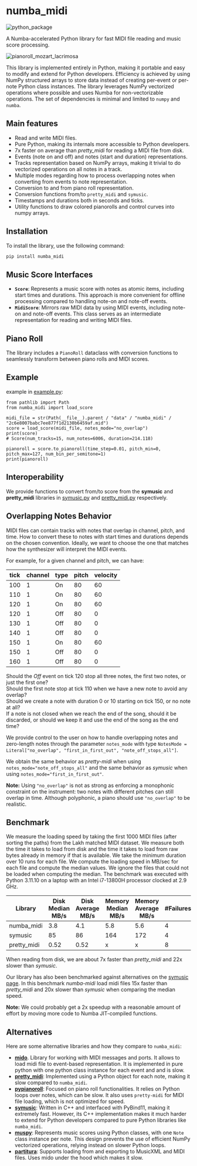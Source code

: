 # numba_midi

![python_package](https://github.com/martinResearch/numba_midi/actions/workflows//python-package.yml/badge.svg)

A Numba-accelerated Python library for fast MIDI file reading and music score processing.

![pianoroll_mozart_lacrimosa](./tests/data/midi_draw/piano_roll_lkg2.png)

This library is implemented entirely in Python, making it portable and easy to modify and extend for Python developers. Efficiency is achieved by using NumPy structured arrays to store data instead of creating per-event or per-note Python class instances. The library leverages NumPy vectorized operations where possible and uses Numba for non-vectorizable operations. The set of dependencies is minimal and limited to `numpy` and `numba`.

## Main features

* Read and write MIDI files.
* Pure Python, making its internals more accessible to Python developers.
* 7x faster on average than *pretty_midi* for reading a MIDI file from disk.
* Events (note on and off) and notes (start and duration) representations.
* Tracks representation based on NumPy arrays, making it trivial to do vectorized operations on all notes in a track.
* Multiple modes regarding how to process overlapping notes when converting from events to note representation.
* Conversion to and from piano roll representation.
* Conversion functions from/to `pretty_midi` and `symusic`.
* Timestamps and durations both in seconds and ticks.
* Utility functions to draw colored pianorolls and control curves into numpy arrays.

## Installation

To install the library, use the following command:

```bash
pip install numba_midi
```

## Music Score Interfaces

- **`Score`**: Represents a music score with notes as atomic items, including start times and durations. This approach is more convenient for offline processing compared to handling note-on and note-off events.
- **`MidiScore`**: Mirrors raw MIDI data by using MIDI events, including note-on and note-off events. This class serves as an intermediate representation for reading and writing MIDI files.

## Piano Roll

The library includes a `PianoRoll` dataclass with conversion functions to seamlessly transform between piano rolls and MIDI scores.


## Example

example in [example.py](./tests/example.py):
```
from pathlib import Path
from numba_midi import load_score

midi_file = str(Path(__file__).parent / "data" / "numba_midi" / "2c6e8007babc7ee877f1d2130b6459af.mid")
score = load_score(midi_file, notes_mode="no_overlap")
print(score)
# Score(num_tracks=15, num_notes=6006, duration=214.118)

pianoroll = score.to_pianoroll(time_step=0.01, pitch_min=0, pitch_max=127, num_bin_per_semitone=1)
print(pianoroll)
```

## Interoperability

We provide functions to convert from/to score from the **symusic** and **pretty_midi** libraries in 
[symusic.py](./src/numba_midi/interop/symusic.py) 
and [pretty_midi.py](./src/numba_midi/interop/pretty_midi.py) respectively.

## Overlapping Notes Behavior

MIDI files can contain tracks with notes that overlap in channel, pitch, and time. How to convert these to notes with start times and durations depends on the chosen convention. Ideally, we want to choose the one that matches how the synthesizer will interpret the MIDI events.

For example, for a given channel and pitch, we can have:

| tick | channel | type | pitch | velocity |
|------|---------|------|-------|----------|
| 100  | 1       | On   | 80    | 60       |
| 110  | 1       | On   | 80    | 60       |
| 120  | 1       | On   | 80    | 60       |
| 120  | 1       | Off  | 80    | 0        |
| 130  | 1       | Off  | 80    | 0        |
| 140  | 1       | Off  | 80    | 0        |
| 150  | 1       | On   | 80    | 60       |
| 150  | 1       | Off  | 80    | 0        |
| 160  | 1       | Off  | 80    | 0        |

Should the *Off* event on tick 120 stop all three notes, the first two notes, or just the first one?  
Should the first note stop at tick 110 when we have a new note to avoid any overlap?  
Should we create a note with duration 0 or 10 starting on tick 150, or no note at all?  
If a note is not closed when we reach the end of the song, should it be discarded, or should we keep it and use the end of the song as the end time?

We provide control to the user on how to handle overlapping notes and zero-length notes through the parameter `notes_mode` with type `NotesMode = Literal["no_overlap", "first_in_first_out", "note_off_stops_all"]`.

We obtain the same behavior as *pretty-midi* when using `notes_mode="note_off_stops_all"` and the same behavior as *symusic* when using `notes_mode="first_in_first_out"`.

**Note:** Using `"no_overlap"` is not as strong as enforcing a monophonic constraint on the instrument: two notes with different pitches can still overlap in time. Although polyphonic, a piano should use `"no_overlap"` to be realistic.

## Benchmark

We measure the loading speed by taking the first 1000 MIDI files (after sorting the paths) from the Lakh matched MIDI dataset. We measure both the time it takes to load from disk and the time it takes to load from raw bytes already in memory if that is available. We take the minimum duration over 10 runs for each file. We compute the loading speed in MB/sec for each file and compute the median values. We ignore the files that could not be loaded when computing the median. The benchmark was executed with Python 3.11.10 
on a laptop with an Intel i7-13800H processor clocked at 2.9 GHz.

| Library   | Disk Median MB/s | Disk Average MB/s | Memory Median MB/s | Memory Average MB/s | #Failures |
|-----------|------------------|-------------------|---------------------|---------------------|-----------|
| numba_midi | 3.8              | 4.1               | 5.8                 | 5.6                 | 4         |
| symusic    | 85               | 86                | 164                 | 172                 | 4         |
| pretty_midi| 0.52             | 0.52              | x                   | x                   | 8         |

When reading from disk, we are about 7x faster than *pretty_midi* and 22x slower than *symusic*.

Our library has also been benchmarked against alternatives on the [symusic page](https://github.com/Yikai-Liao/symusic). In this benchmark *numba-midi* load midi files 15x faster than *pretty_midi* and 20x slower than *symusic* when comparing the median speed. 

**Note:** We could probably get a 2x speedup with a reasonable amount of effort by moving more code to Numba JIT-compiled functions.

## Alternatives

Here are some alternative libraries and how they compare to `numba_midi`:
- **[mido](https://github.com/mido/mido)**. Library for working with MIDI messages and ports. It allows to load midi file to event-based representation. It is implemented in pure python with one python class instance for each event and and is slow.
- **[pretty_midi](https://craffel.github.io/pretty-midi/)**: Implemented using a Python object for each note, making it slow compared to `numba_midi`.
- **[pypianoroll](https://github.com/salu133445/pypianoroll)**: Focused on piano roll functionalities. It relies on Python loops over notes, which can be slow. It also uses `pretty-midi` for MIDI file loading, which is not optimized for speed.
- **[symusic](https://github.com/Yikai-Liao/symusic)**: Written in C++ and interfaced with PyBind11, making it extremely fast. However, its C++ implementation makes it much harder to extend for Python developers compared to pure Python libraries like `numba_midi`.
- **[muspy](https://github.com/salu133445/muspy)**: Represents music scores using Python classes, with one `Note` class instance per note. This design prevents the use of efficient NumPy vectorized operations, relying instead on slower Python loops.
- **[partitura](https://github.com/CPJKU/partitura)**: Supports loading from and exporting to MusicXML and MIDI files. Uses mido under the hood which makes it slow.

